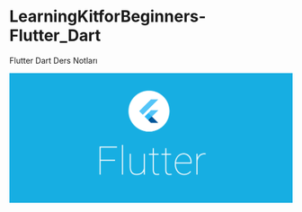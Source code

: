# LearningKitforBeginners-Flutter_Dart
Flutter Dart Ders Notları

![Flutter](./resimler/resm.png?raw=true)

